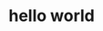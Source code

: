 <!DOCTYPE html>

<html>
  
  <body background="om 1">
  <h1>
    hello world
  </h1>
    
  </body>
  </html>
